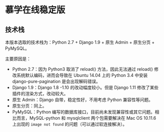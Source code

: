 # 慕学在线稳定版



## 技术栈

本版本选取的技术栈为：Python 2.7 + Django 1.9 + 原生 Admin + 原生分页 + PyMySQL。

主要原因是：

* Python 2.7：因为 Python3 取消了 reload() 方法，因此无法通过 reload() 修改系统默认编码，进而会导致在 Ubuntu 14.04 上的 Python 3.4 中安装 django-pure-pagination 是会出现解码错误。
* Django 1.9：Django 1.8 -1.10 的改动幅度较小。但是 Django 1.11 修改了某些插件的渲染方式，改动较大。
* 原生 Admin：Django 自带，稳定性好，不用考虑 Python 兼容性等问题。
* 原生分页：同上。
* PyMySQL：Python 编写的数据库接口，目前尚未发现兼容性或其它问题。相比而言，MySQL-python 和 mysqlclient 两个包需要解决在 Mac OS 10.11.6 上出现的 `image not found` 的问题（可以通过软连接解决）。






